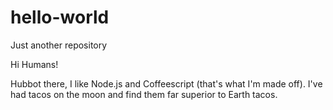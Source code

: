 # hello-world
Just another repository

Hi Humans!

Hubbot there, I like Node.js and Coffeescript (that's what I'm made off).
I've had tacos on the moon and find them far superior to Earth tacos.
